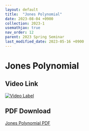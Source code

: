 ```yaml
---
layout: default
title:  "Jones Polynomial"
date: 2023-08-04 +0900
collection: 2023-1
usemathjax: true
nav_order: 12
parent: 2023 Spring Seminar
last_modified_date: 2023-05-16 +0900
---
```

# Jones Polynomial
<!-- ## <center> Abstract </center>
Francis Guthrie claimed in 1852 the four color problem. We
proof two essential lemmas and then solve six color problem. We expand
the proof of six color problem into five, four color problem. Kempe
published this proof in 1879. However the flaw was discovered in 1890
by Heawood. Although flawed, Kempe’s idea was used as one of a basic
tool. -->
## Video Link

[![Video Label](https://img.youtube.com/vi/HrZX18lCr-Y/hqdefault.jpg)](https://youtu.be/HrZX18lCr-Y)

## PDF Download

<a target='_blank' href='../2023-1_download/Jones_Polynomial.pdf'>Jones Polynomial PDF</a>